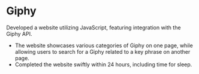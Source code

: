 # Giphy

Developed a website utilizing JavaScript, featuring integration with the Giphy API. 
- The website showcases various categories of Giphy on one page, while allowing users to search for a Giphy related to a key phrase on another page.
- Completed the website swiftly within 24 hours, including time for sleep.
